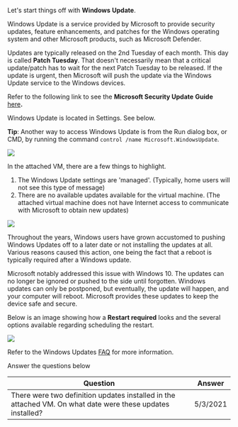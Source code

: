 Let's start things off with **Windows** **Update**. 

Windows Update is a service provided by Microsoft to provide security updates, feature enhancements, and patches for the Windows operating system and other Microsoft products, such as Microsoft Defender. 

Updates are typically released on the 2nd Tuesday of each month. This day is called **Patch Tuesday**. That doesn't necessarily mean that a critical update/patch has to wait for the next Patch Tuesday to be released. If the update is urgent, then Microsoft will push the update via the Windows Update service to the Windows devices.  

Refer to the following link to see the **Microsoft Security Update** **Guide** [here](https://msrc.microsoft.com/update-guide)**.**  

Windows Update is located in Settings. See below.

**Tip**: Another way to access Windows Update is from the Run dialog box, or CMD, by running the command `control /name Microsoft.WindowsUpdate`.

![](https://assets.tryhackme.com/additional/win-fun3/windows-update2.png)  

In the attached VM, there are a few things to highlight. 

1. The Windows Update settings are 'managed'. (Typically, home users will not see this type of message) 
2. There are no available updates available for the virtual machine. (The attached virtual machine does not have Internet access to communicate with Microsoft to obtain new updates)

![](https://assets.tryhackme.com/additional/win-fun3/windows-update2b.png)  

Throughout the years, Windows users have grown accustomed to pushing Windows Updates off to a later date or not installing the updates at all. Various reasons caused this action, one being the fact that a reboot is typically required after a Windows update.  

Microsoft notably addressed this issue with Windows 10. The updates can no longer be ignored or pushed to the side until forgotten. Windows updates can only be postponed, but eventually, the update will happen, and your computer will reboot. Microsoft provides these updates to keep the device safe and secure. 

Below is an image showing how a **Restart required** looks and the several options available regarding scheduling the restart.

![](https://assets.tryhackme.com/additional/win-fun3/windows-update3.png)  

Refer to the Windows Updates [FAQ](https://support.microsoft.com/en-us/windows/windows-update-faq-8a903416-6f45-0718-f5c7-375e92dddeb2) for more information.

Answer the questions below

| Question                                                                                                   | Answer |
| ---------------------------------------------------------------------------------------------------------- | ------ |
| There were two definition updates installed in the attached VM. On what date were these updates installed? | 5/3/2021       |

